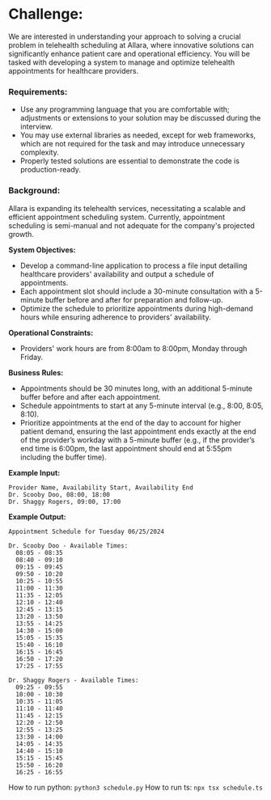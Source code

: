 # **Challenge:**

We are interested in understanding your approach to solving a crucial problem in telehealth scheduling at Allara, where innovative solutions can significantly enhance patient care and operational efficiency. You will be tasked with developing a system to manage and optimize telehealth appointments for healthcare providers.

### **Requirements:**

- Use any programming language that you are comfortable with; adjustments or extensions to your solution may be discussed during the interview. 
- You may use external libraries as needed, except for web frameworks, which are not required for the task and may introduce unnecessary complexity.
- Properly tested solutions are essential to demonstrate the code is production-ready.

### Background:

Allara is expanding its telehealth services, necessitating a scalable and efficient appointment scheduling system. Currently, appointment scheduling is semi-manual and not adequate for the company's projected growth.

**System Objectives:**

- Develop a command-line application to process a file input detailing healthcare providers' availability and output a schedule of appointments.
- Each appointment slot should include a 30-minute consultation with a 5-minute buffer before and after for preparation and follow-up.
- Optimize the schedule to prioritize appointments during high-demand hours while ensuring adherence to providers' availability.

**Operational Constraints:**

- Providers' work hours are from 8:00am to 8:00pm, Monday through Friday.

**Business Rules:**

- Appointments should be 30 minutes long, with an additional 5-minute buffer before and after each appointment.
- Schedule appointments to start at any 5-minute interval (e.g., 8:00, 8:05, 8:10).
- Prioritize appointments at the end of the day to account for higher patient demand, ensuring the last appointment ends exactly at the end of the provider’s workday with a 5-minute buffer (e.g., if the provider’s end time is 6:00pm, the last appointment should end at 5:55pm including the buffer time).

**Example Input:**
```
Provider Name, Availability Start, Availability End
Dr. Scooby Doo, 08:00, 18:00
Dr. Shaggy Rogers, 09:00, 17:00
```
**Example Output:**

```
Appointment Schedule for Tuesday 06/25/2024

Dr. Scooby Doo - Available Times:
  08:05 - 08:35
  08:40 - 09:10
  09:15 - 09:45
  09:50 - 10:20
  10:25 - 10:55
  11:00 - 11:30
  11:35 - 12:05
  12:10 - 12:40
  12:45 - 13:15
  13:20 - 13:50
  13:55 - 14:25
  14:30 - 15:00
  15:05 - 15:35
  15:40 - 16:10
  16:15 - 16:45
  16:50 - 17:20
  17:25 - 17:55

Dr. Shaggy Rogers - Available Times:
  09:25 - 09:55
  10:00 - 10:30
  10:35 - 11:05
  11:10 - 11:40
  11:45 - 12:15
  12:20 - 12:50
  12:55 - 13:25
  13:30 - 14:00
  14:05 - 14:35
  14:40 - 15:10
  15:15 - 15:45
  15:50 - 16:20
  16:25 - 16:55
```

How to run python: `python3 schedule.py` 
How to run ts: `npx tsx schedule.ts`
